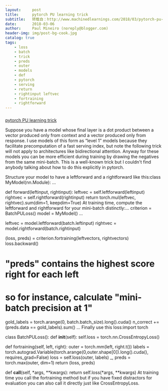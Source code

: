 ```yaml
---
layout:     post
title:      pytorch PU learning trick
subtitle:   转载自：http://www.machinedlearnings.com/2018/03/pytorch-pu-learning-trick.html
date:       2018-03-06
author:     Paul Mineiro (noreply@blogger.com)
header-img: img/post-bg-cook.jpg
catalog: true
tags:
    - loss
    - batch
    - trick
    - preds
    - outer
    - models
    - def
    - pytorch
    - serving
    - return
    - rightinput leftvec
    - fortraining
    - rightforward
---
```













### 
[pytorch PU learning trick](http://www.machinedlearnings.com/2018/03/pytorch-pu-learning-trick.html)


Suppose you have a model whose final layer is a dot product between a vector produced only from context and a vector produced only from response. I use models of this form as “level 1” models because they facilitate precomputation of a fast serving index, but note the following trick will not apply to architectures like bidirectional attention. Anyway for these models you can be more efficient during training by drawing the negatives from the same mini-batch. This is a well-known trick but I couldn't find anybody talking about how to do this explicitly in pytorch. 

Structure your model to have a leftforward and a rightforward like this:class MyModel(nn.Module):
...

 def forward(leftinput, rightinput):
 leftvec = self.leftforward(leftinput)
 rightvec = self.rightforward(rightinput)
 return torch.mul(leftvec, rightvec).sum(dim=1, keepdim=True)
At training time, compute the leftforward and rightforward for your mini-batch distinctly:...
criterion = BatchPULoss()
model = MyModel()
...

leftvec = model.leftforward(batch.leftinput)
rightvec = model.rightforward(batch.rightinput)

(loss, preds) = criterion.fortraining(leftvectors, rightvectors)
loss.backward()
# "preds" contains the highest score right for each left 
# so for instance, calculate "mini-batch precision at 1"
gold_labels = torch.arange(0, batch.batch_size).long().cuda()
n_correct += (preds.data == gold_labels).sum()
...
Finally use this loss:import torch

class BatchPULoss():
 def __init__(self):
 self.loss = torch.nn.CrossEntropyLoss()

 def fortraining(self, left, right):
 outer = torch.mm(left, right.t())
 labels = torch.autograd.Variable(torch.arange(0,outer.shape[0]).long().cuda(), 
 requires_grad=False)
 loss = self.loss(outer, labels)
 _, preds = torch.max(outer, dim=1)
 return (loss, preds)

 def __call__(self, *args, **kwargs):
 return self.loss(*args, **kwargs)
At training time you call the fortraining method but if you have fixed distractors for evaluation you can also call it directly just like CrossEntropyLoss.












